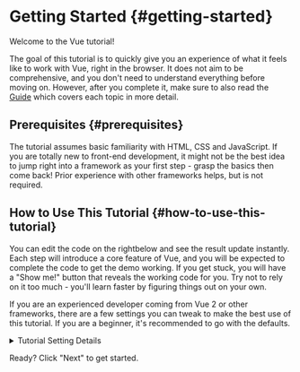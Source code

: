 # Getting Started {#getting-started}

Welcome to the Vue tutorial!

The goal of this tutorial is to quickly give you an experience of what it feels like to work with Vue, right in the browser. It does not aim to be comprehensive, and you don't need to understand everything before moving on. However, after you complete it, make sure to also read the <a target="_blank" href="/guide/introduction.html">Guide</a> which covers each topic in more detail.

## Prerequisites {#prerequisites}

The tutorial assumes basic familiarity with HTML, CSS and JavaScript. If you are totally new to front-end development, it might not be the best idea to jump right into a framework as your first step - grasp the basics then come back! Prior experience with other frameworks helps, but is not required.

## How to Use This Tutorial {#how-to-use-this-tutorial}

You can edit the code <span class="wide">on the right</span><span class="narrow">below</span> and see the result update instantly. Each step will introduce a core feature of Vue, and you will be expected to complete the code to get the demo working. If you get stuck, you will have a "Show me!" button that reveals the working code for you. Try not to rely on it too much - you'll learn faster by figuring things out on your own.

If you are an experienced developer coming from Vue 2 or other frameworks, there are a few settings you can tweak to make the best use of this tutorial. If you are a beginner, it's recommended to go with the defaults.

<details>
<summary>Tutorial Setting Details</summary>

- Vue offers two API styles: Options API and Composition API. This tutorial is designed to work for both - you can choose your preferred style using the **API Preference** switches at the top. <a target="_blank" href="/guide/introduction.html#api-styles">Learn more about API styles</a>.

- You can also switch between SFC-mode or HTML-mode. The former will show code examples in <a target="_blank" href="/guide/introduction.html#single-file-components">Single-File Component</a> (SFC) format, which is what most developers use when they use Vue with a build step. HTML-mode shows usage without a build step.

<div class="html">

:::tip
If you're about to use HTML-mode without a build step in your own applications, make sure you either change imports to:

```js
import { ... } from 'vue/dist/vue.esm-bundler.js'
```

inside your scripts or configure your build tool to resolve `vue` accordingly. Sample config for [Vite](https://vitejs.dev/):

```js
// vite.config.js
export default {
  resolve: {
    alias: {
      vue: 'vue/dist/vue.esm-bundler.js'
    }
  }
}
```

See the respective [section in Tooling guide](/guide/scaling-up/tooling.html#note-on-in-browser-template-compilation) for more information.
:::

</div>

</details>

Ready? Click "Next" to get started.
